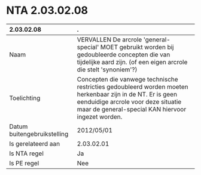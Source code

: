 # NTA 2.03.02.08

 2.03.02.08 | . 
 :--- | :--- 
 Naam | VERVALLEN De arcrole 'general-special' MOET gebruikt worden bij gedoubleerde concepten die van tijdelijke aard zijn. (of een eigen arcrole die stelt 'synoniem'?) 
 Toelichting | Concepten die vanwege technische restricties gedoubleerd worden moeten herkenbaar zijn in de NT. Er is geen eenduidige arcrole voor deze situatie maar de general-special KAN hiervoor ingezet worden. 
 Datum buitengebruikstelling | 2012/05/01 
 Is gerelateerd aan | 2.03.02.01 
 Is NTA regel | Ja 
 Is PE regel | Nee 
